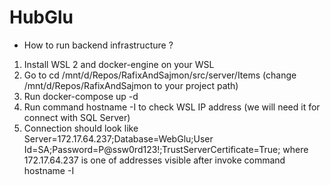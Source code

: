 # HubGlu

- How to run backend infrastructure ?

1. Install WSL 2 and docker-engine on your WSL
2. Go to cd /mnt/d/Repos/RafixAndSajmon/src/server/Items (change /mnt/d/Repos/RafixAndSajmon to your project path)
3. Run docker-compose up -d
4. Run command hostname -I to check WSL IP address (we will need it for connect with SQL Server)
5. Connection should look like Server=172.17.64.237;Database=WebGlu;User Id=SA;Password=P@ssw0rd123!;TrustServerCertificate=True; where 172.17.64.237 is one of addresses visible after invoke command hostname -I
